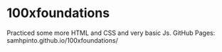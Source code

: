 # 100xfoundations  
Practiced some more HTML and CSS and very basic Js.
GitHub Pages: samhpinto.github.io/100xfoundations/
